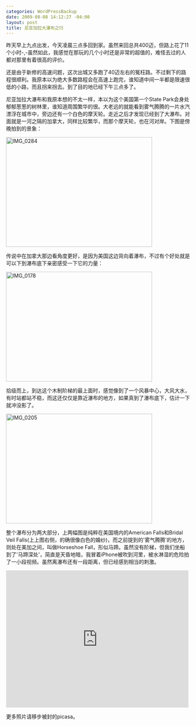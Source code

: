 ```yaml
--- 
categories: WordPressBackup
date: 2009-08-08 14:12:27 -04:00
layout: post
title: 尼亚加拉大瀑布之行
---
```

昨天早上九点出发，今天凌晨三点多回到家。虽然来回总共400迈，但路上花了11个小时-,-虽然如此，我感觉在那玩的几个小时还是非常的超值的，难怪去过的人都对那里有着很高的评价。

<!--more-->还是由于新修的高速问题，这次出城又多跑了40迈左右的冤枉路。不过剩下的路程很顺利。我原本以为绝大多数路程会在高速上跑完，谁知道中间一半都是限速很低的小路，而且拐来拐去。到了目的地已经下午三点多了。

尼亚加拉大瀑布和我原本想的不太一样，本以为这个美国第一个State Park会身处郁郁葱葱的树林里，谁知道周围繁华的很。大老远的就能看到雾气腾腾的一片水汽漂浮在城市中，旁边还有一个白色的摩天轮。走近之后才发现已经到了大瀑布。对面就是一河之隔的加拿大，同样比较繁华，而那个摩天轮，也在河对岸。下图是傍晚拍到的景象：

<a href="http://ztnote.files.wordpress.com/2009/08/img_0284.jpg"><img class="aligncenter size-medium wp-image-2128" title="IMG_0284" src="http://ztnote.files.wordpress.com/2009/08/img_0284.jpg?w=400" alt="IMG_0284" width="400" height="300" /></a>

传说中在加拿大那边看角度更好，是因为美国这边背向着瀑布，不过有个好处就是可以下到瀑布底下亲密感受一下它的力量：

<a href="http://ztnote.files.wordpress.com/2009/08/img_0178.jpg"><img class="aligncenter size-medium wp-image-2130" title="IMG_0178" src="http://ztnote.files.wordpress.com/2009/08/img_0178.jpg?w=400" alt="IMG_0178" width="400" height="300" /></a>

拾级而上，到达这个木制阶梯的最上面时，感觉像到了一个风暴中心，大风大水，有时站都站不稳，而这还仅仅是靠近瀑布的地方，如果真到了瀑布底下，估计一下就冲没影了。

<a href="http://ztnote.files.wordpress.com/2009/08/img_0205.jpg"><img class="aligncenter size-medium wp-image-2131" title="IMG_0205" src="http://ztnote.files.wordpress.com/2009/08/img_0205.jpg?w=400" alt="IMG_0205" width="400" height="300" /></a>

整个瀑布分为两大部分，上两幅图是纯粹在美国境内的American Falls和Bridal Veil Falls(上上图右侧，的确很像白色的婚纱)，而之前提到的'雾气腾腾'的地方，则处在美加之间，叫做Horseshoe Fall，形似马蹄。虽然没有阶梯，但我们坐船到了'马蹄深处'，简直是天昏地暗，我冒着iPhone被吹到河里，被水淋湿的危险拍了一小段视频。虽然离瀑布还有一段距离，但已经感到相当的刺激。

<iframe src="http://player.vimeo.com/video/6009189?byline=0&amp;portrait=0" width="500" height="375" frameborder="0"></iframe>

更多照片请移步被封的picasa。
